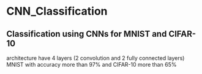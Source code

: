# CNN_Classification
## Classification using CNNs for MNIST and CIFAR-10
architecture have 4 layers (2 convolution and 2 fully connected layers)
MNIST with accuracy more than 97% and CIFAR-10 more than 65%
